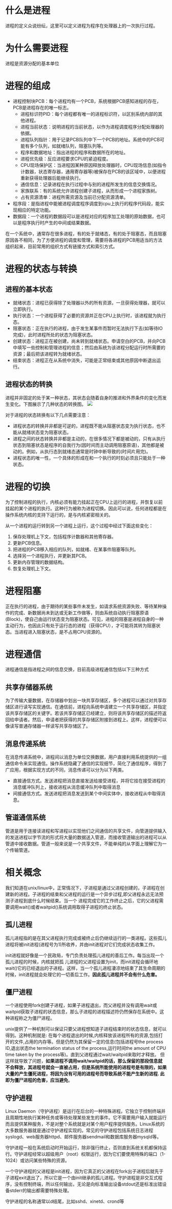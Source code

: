 # 什么是进程
进程的定义众说纷纭，这里可以定义进程为程序在处理器上的一次执行过程。

# 为什么需要进程
进程是资源分配的基本单位

# 进程的组成
- 进程控制块PCB：每个进程均有一个PCB，系统根据PCB感知进程的存在，PCB是进程存在的唯一标志。
	- 进程标识符PID：每个进程都有唯一的进程标识符，以区别系统内部的其他进程。
	- 进程当前状态：说明进程的当前状态，以作为进程调度程序分配处理器的依据。
	- 进程队列指针：用于记录PCB队列中下一个PCB的地址。系统中的PCB可能有多个队列，如就绪队列，阻塞队列等。
	- 程序和数据地址：指出进程的程序和数据所在的地址。
	- 进程优先级：反应进程要求CPU的紧迫程度。
	- CPU现场保护区：当进程因某种原因释放处理器时，CPU现场信息(如指令计数器，状态寄存器，通用寄存器等)被保存在PCB的该区域中，以便进程重新获得处理器后能继续执行。
	- 通信信息：记录进程在执行过程中与别的进程所发生的信息交换情况。
	- 家族联系：有的系统允许进程创建子进程，从而形成一个进程家族树。
	- 占有资源清单：进程所需资源及当前已分配资源清单。
- 程序段：是指进程中能被进程调度程序调度到cpu上执行的程序代码段，能实现相应的特定功能。
- 数据段：一个进程的数据段可以是进程对应的程序加工处理的原始数据，也可以是程序执行时产生的中间或结果数据。

在一个系统中，通常存在很多进程，有的处于就绪态，有的处于阻塞态，而且阻塞原因各不相同，为了方便进程的调度和管理，需要将各进程的PCB用适当的方法组织起来，目前常用的组织方式有链接方式和索引方式。

# 进程的状态与转换
## 进程的基本状态
- 就绪状态：进程已获得除了处理器以外的所有资源，一旦获得处理器，就可以立即执行。
- 执行状态：一个进程获得了必要的资源并正在CPU上执行时，该进程就为执行态。
- 阻塞状态：正在执行的进程，由于发生某事件而暂时无法执行下去(如等待IO完成)，此时进程所处的状态为阻塞状态。
- 创建状态：进程正在被创建，尚未转到就绪状态。申请空白的PCB，并向PCB中填写一些控制和管理进程的信息；然后由系统为该进程分配运行时所需要的资源；最后把该进程转为就绪状态。
- 结束状态：进程正在从系统中消失，可能是正常结束或其他原因中断退出运行。

## 进程状态的转换
进程并非固定的处于某一种状态，其状态会随着自身的推进和外界条件的变化而发生变化。下图展示了几种状态的转换图。
![](https://tva1.sinaimg.cn/large/008eGmZEly1gntsli6rxyj30a003wt8t.jpg)

对于进程的状态转换有以下几点需要注意：
- 进程状态的转换并非都是可逆的，进程既不能从阻塞状态变为执行状态，也不能从就绪状态变为阻塞状态。
- 进程之间的状态转换并非都是主动的，在很多情况下都是被动的，只有从执行状态到阻塞状态是程序的自我行为(因时间而主动调用阻塞原语)，其他都是被动的。例如，从执行态到就绪态通常是时钟中断导致的(时间片用完)。
- 进程状态的唯一性，一个具体的形成在和一个执行的时刻必须且只能处于一种状态。

# 进程的切换
为了控制进程的执行，内核必须有能力挂起正在CPU上运行的进程，并恢复以前挂起的某个进程的执行。这种行为被称为进程切换。因此可以说，任何进程都是在操作系统内核的支持下运行的，是与内核紧密相关的。

从一个进程的运行转到另一个进程上运行，这个过程中经过下面这些变化：  
1. 保存处理机上下文，包括程序计数器和其他寄存器。  
2. 更新PCB信息。  
3. 把进程的PCB移入相应的队列，如就绪、在某事件阻塞等队列。  
4. 选择另一个进程执行，并更新其PCB。  
5. 更新内存管理的数据结构。  
6. 恢复处理机上下文。

# 进程阻塞
正在执行的进程，由于期待的某些事件未发生，如请求系统资源失败、等待某种操作的完成、新数据尚未到达或无新工作做等，则由系统自动执行阻塞原语(Block)，使自己由运行状态变为阻塞状态。可见，进程的阻塞是进程自身的一种主动行为，也因此只有处于运行态的进程（获得CPU），才可能将其转为阻塞状态。当进程进入阻塞状态，是不占用CPU资源的。

# 进程通信
进程通信是指进程之间的信息交换，目前高级进程通信包括以下三种方式
## 共享存储器系统
为了传输大量数据，在存储器中划出一块共享存储区，多个进程可以通过对共享存储区进行读写实现通信。在通信前，进程向系统申请建立一个共享存储区，并指定该共享存储区的关键字。若该共享存储区已经建立，则将该共享存储区的描述符返回给申请者。然后，申请者把获得的共享存储区附接到进程上。这样，进程便可以像读写普通存储器一样读写共享存储区了。
## 消息传递系统
在消息传递系统中，进程间以消息为单位交换数据，用户直接利用系统提供的一组通信命令来实现通信。操作系统隐藏了通信的实现细节，简化了通信程序，得到了广应用，根据实现方式的不同，消息传递可以分为以下两类。
- 直接通信方式。发送进程把消息直接发送给接受进程，并将它挂在接受进程的消息缓冲队列上，接收进程从消息缓冲队列中取得消息
- 间接通信方式。发送进程把消息发送到某个中间实体中，接收进程从中取得消息。

## 管道通信系统
管道是用于连接读进程和写进程以实现他们之间通信的共享文件，向管道提供输入的发送进程以字节流的形式将大量的数据送入管道，而接收管道输出的进程可以从管道中接收数据。管道一般来说是一个共享文件，不能单纯的从字面上理解它为一个传输管道。

# 相关概念
我们知道在unix/linux中，正常情况下，子进程是通过父进程创建的，子进程在创建新的进程。子进程的结束和父进程的运行是一个异步过程,即父进程永远无法预测子进程到底什么时候结束。当一个 进程完成它的工作终止之后，它的父进程需要调用wait()或者waitpid()系统调用取得子进程的终止状态。

## 孤儿进程
孤儿进程指的是在其父进程执行完成或被终止后仍继续运行的一类进程。这些孤儿进程将被init进程(进程号为1)所收养，并由init进程对它们完成状态收集工作。

init进程就好像是一个民政局，专门负责处理孤儿进程的善后工作。每当出现一个孤儿进程的时候，内核就把孤 儿进程的父进程设置为init，而init进程会循环地wait()它的已经退出的子进程。这样，当一个孤儿进程凄凉地结束了其生命周期的时候，init进程就会处理它的一切善后工作。**因此孤儿进程并不会有什么危害。**

## 僵尸进程
一个进程使用fork创建子进程，如果子进程退出，而父进程并没有调用wait或waitpid获取子进程的状态信息，那么子进程的进程描述符仍然保存在系统中。这种进程称之为僵尸进程。

unix提供了一种机制可以保证只要父进程想知道子进程结束时的状态信息，就可以得到。这种机制就是: 在每个进程退出的时候,内核释放该进程所有的资源,包括打开的文件,占用的内存等。但是仍然为其保留一定的信息(包括进程号the process ID,退出状态the termination status of the process,运行时间the amount of CPU time taken by the process等)。直到父进程通过wait/waitpid来取时才释放。 但这样就导致了问题，**如果进程不调用wait/waitpid的话，那么保留的那段信息就不会释放，其进程号就会一直被占用，但是系统所能使用的进程号是有限的，如果大量的产生僵死进程，将因为没有可用的进程号而导致系统不能产生新的进程. 此即为僵尸进程的危害，应当避免**。

## 守护进程
Linux Daemon（守护进程）是运行在后台的一种特殊进程。它独立于控制终端并且周期性地执行某种任务或等待处理某些发生的事件。它不需要用户输入就能运行而且提供某种服务，不是对整个系统就是对某个用户程序提供服务。Linux系统的大多数服务器就是通过守护进程实现的。常见的守护进程包括系统日志进程syslogd、web服务器httpd、邮件服务器sendmail和数据库服务器mysqld等。

守护进程一般在系统启动时开始运行，除非强行终止，否则直到系统关机都保持运行。守护进程经常以超级用户（root）权限运行，因为它们要使用特殊的端口（1-1024）或访问某些特殊的资源。

一个守护进程的父进程是init进程，因为它真正的父进程在fork出子进程后就先于子进程exit退出了，所以它是一个由init继承的孤儿进程。守护进程是非交互式程序，没有控制终端，所以任何输出，无论是向标准输出设备stdout还是标准出错设备stderr的输出都需要特殊处理。

守护进程的名称通常以d结尾，比如sshd、xinetd、crond等
